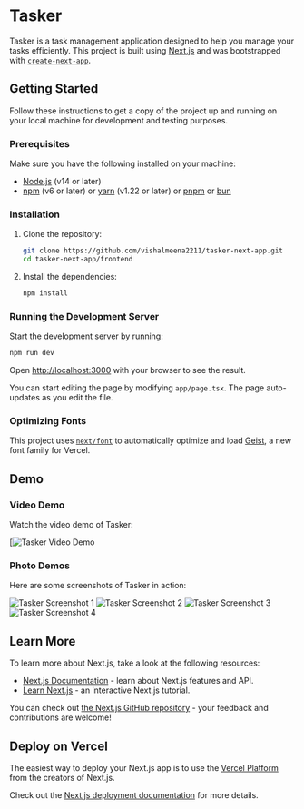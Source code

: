 
# Tasker

Tasker is a task management application designed to help you manage your tasks efficiently. This project is built using [Next.js](https://nextjs.org) and was bootstrapped with [`create-next-app`](https://nextjs.org/docs/app/api-reference/cli/create-next-app).

## Getting Started

Follow these instructions to get a copy of the project up and running on your local machine for development and testing purposes.

### Prerequisites

Make sure you have the following installed on your machine:

- [Node.js](https://nodejs.org/) (v14 or later)
- [npm](https://www.npmjs.com/) (v6 or later) or [yarn](https://yarnpkg.com/) (v1.22 or later) or [pnpm](https://pnpm.io/) or [bun](https://bun.sh/)

### Installation

1. Clone the repository:

    ```bash
    git clone https://github.com/vishalmeena2211/tasker-next-app.git
    cd tasker-next-app/frontend
    ```

2. Install the dependencies:

    ```bash
    npm install
    ```

### Running the Development Server

Start the development server by running:

```bash
npm run dev
```

Open [http://localhost:3000](http://localhost:3000) with your browser to see the result.

You can start editing the page by modifying `app/page.tsx`. The page auto-updates as you edit the file.

### Optimizing Fonts

This project uses [`next/font`](https://nextjs.org/docs/app/building-your-application/optimizing/fonts) to automatically optimize and load [Geist](https://vercel.com/font), a new font family for Vercel.

## Demo

### Video Demo

Watch the video demo of Tasker:

[![Tasker Video Demo](https://res.cloudinary.com/dc7entfb0/video/upload/f_auto:video,q_auto/v1/Assessment/gyg5ch59frfcvjmg1kni)

### Photo Demos

Here are some screenshots of Tasker in action:

![Tasker Screenshot 1](https://res.cloudinary.com/dc7entfb0/image/upload/f_auto,q_auto/v1/Assessment/vdfuuvz180vr0m70d6ud)
![Tasker Screenshot 2](https://res.cloudinary.com/dc7entfb0/image/upload/f_auto,q_auto/v1/Assessment/rdkxnsjv8f1uqkqsh1la)
![Tasker Screenshot 3](https://res.cloudinary.com/dc7entfb0/image/upload/f_auto,q_auto/v1/Assessment/tafq16oauqbxwntgugmu)
![Tasker Screenshot 4](https://res.cloudinary.com/dc7entfb0/image/upload/f_auto,q_auto/v1/Assessment/e1kcr2kajucwhn3wrbm8)

## Learn More

To learn more about Next.js, take a look at the following resources:

- [Next.js Documentation](https://nextjs.org/docs) - learn about Next.js features and API.
- [Learn Next.js](https://nextjs.org/learn) - an interactive Next.js tutorial.

You can check out [the Next.js GitHub repository](https://github.com/vercel/next.js) - your feedback and contributions are welcome!

## Deploy on Vercel

The easiest way to deploy your Next.js app is to use the [Vercel Platform](https://vercel.com/new?utm_medium=default-template&filter=next.js&utm_source=create-next-app&utm_campaign=create-next-app-readme) from the creators of Next.js.

Check out the [Next.js deployment documentation](https://nextjs.org/docs/app/building-your-application/deploying) for more details.

